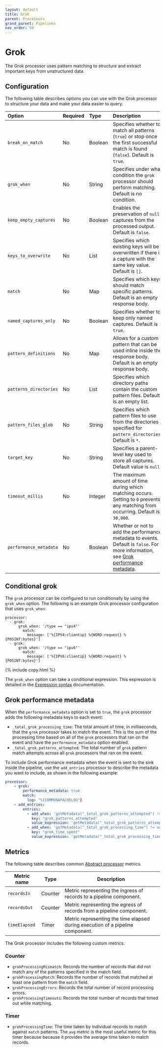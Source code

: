 ```yaml
---
layout: default
title: Grok
parent: Processors
grand_parent: Pipelines
nav_order: 50
---
```


# Grok

The Grok processor uses pattern matching to structure and extract important keys from unstructured data.

## Configuration

The following table describes options you can use with the Grok processor to structure your data and make your data easier to query.

Option | Required | Type | Description
:--- | :--- |:--- | :---
`break_on_match` | No | Boolean | Specifies whether to match all patterns (`true`) or stop once the first successful match is found (`false`). Default is `true`.
`grok_when` | No | String  | Specifies under what condition the `grok` processor should perform matching. Default is no condition.
`keep_empty_captures` | No | Boolean | Enables the preservation of `null` captures from the processed output. Default is `false`.
`keys_to_overwrite` | No | List | Specifies which existing keys will be overwritten if there is a capture with the same key value. Default is `[]`.
`match` | No | Map | Specifies which keys should match specific patterns. Default is an empty response body.
`named_captures_only` | No | Boolean | Specifies whether to keep only named captures. Default is `true`.
`pattern_definitions` | No | Map | Allows for a custom pattern that can be used inline inside the response body. Default is an empty response body.
`patterns_directories` | No | List | Specifies which directory paths contain the custom pattern files. Default is an empty list.
`pattern_files_glob` | No | String | Specifies which pattern files to use from the directories specified for `pattern_directories`. Default is `*`.
`target_key` | No | String | Specifies a parent-level key used to store all captures. Default value is `null`.
`timeout_millis` | No | Integer | The maximum amount of time during which matching occurs. Setting to `0` prevents any matching from occurring. Default is `30,000`.
`performance_metadata` | No | Boolean | Whether or not to add the performance metadata to events. Default is `false`. For more information, see [Grok performance metadata](#grok-performance-metadata).


## Conditional grok

The `grok` processor can be configured to run conditionally by using the `grok_when` option. The following is an example Grok processor configuration that uses `grok_when`:

```
processor:
  - grok:
      grok_when: '/type == "ipv4"'
        match:
          message: ['%{IPV4:clientip} %{WORD:request} %{POSINT:bytes}']
  - grok:
      grok_when: '/type == "ipv6"'
        match:
          message: ['%{IPV6:clientip} %{WORD:request} %{POSINT:bytes}']
```
{% include copy.html %}

The `grok_when` option can take a conditional expression. This expression is detailed in the [Expression syntax](https://opensearch.org/docs/latest/data-prepper/pipelines/expression-syntax/) documentation.

## Grok performance metadata

When the `performance_metadata` option is set to `true`, the `grok` processor adds the following metadata keys to each event:

* `_total_grok_processing_time`: The total amount of time, in milliseconds, that the `grok` processor takes to match the event. This is the sum of the processing time based on all of the `grok` processors that ran on the event and have the `performance_metadata` option enabled.
* `_total_grok_patterns_attempted`: The total number of `grok` pattern match attempts across all `grok` processors that ran on the event.

To include Grok performance metadata when the event is sent to the sink inside the pipeline, use the `add_entries` processor to describe the metadata you want to include, as shown in the following example:


```yaml
processor:
    - grok:
        performance_metadata: true
        match:
          log: "%{COMMONAPACHELOG"}
    - add_entries:
        entries:
          - add_when: 'getMetadata("_total_grok_patterns_attempted") != null'
            key: "grok_patterns_attempted"
            value_expression: 'getMetadata("_total_grok_patterns_attempted")'
          - add_when: 'getMetadata("_total_grok_processing_time") != null'
            key: "grok_time_spent"
            value_expression: 'getMetadata("_total_grok_processing_time")'
```

## Metrics

The following table describes common [Abstract processor](https://github.com/opensearch-project/data-prepper/blob/main/data-prepper-api/src/main/java/org/opensearch/dataprepper/model/processor/AbstractProcessor.java) metrics.

| Metric name | Type | Description |
| ------------- | ---- | -----------|
| `recordsIn` | Counter | Metric representing the ingress of records to a pipeline component. |
| `recordsOut` | Counter | Metric representing the egress of records from a pipeline component. |
| `timeElapsed` | Timer | Metric representing the time elapsed during execution of a pipeline component. |

The Grok processor includes the following custom metrics.

### Counter

* `grokProcessingMismatch`: Records the number of records that did not match any of the patterns specified in the match field.
* `grokProcessingMatch`: Records the number of records that matched at least one pattern from the `match` field.
* `grokProcessingErrors`: Records the total number of record processing errors.
* `grokProcessingTimeouts`: Records the total number of records that timed out while matching.

### Timer

* `grokProcessingTime`: The time taken by individual records to match against `match` patterns. The `avg` metric is the most useful metric for this timer because because it provides the average time taken to match records.
